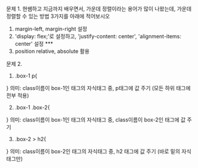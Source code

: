 문제 1. 현쌤하고 지금까지 배우면서, 가운데 정렬이라는 용어가 많이 나왔는데,
가운데 정렬할 수 있는 방법 3가지를 아래에 적어보시오

1. margin-left, margin-right 설정
2. 'display: flex;'로 설정하고, 'justify-content: center', 'alignment-items: center' 설정 ***
3. position relative, absolute 활용

문제 2.
1. .box-1 p{

}
의미: class이름이 box-1인 태그의 자식태그 중, p태그에 값 주기 (모든 하위 태그에 전부 적용)

2. .box-1 .box-2{

}
의미: class이름이 box-1인 태그의 자식태그 중, class이름이 box-2인 태그에 값 주기

3. .box-2 > h2{

}
의미: class이름이 box-2인 태그의 자식태그 중, h2 태그에 값 주기 (바로 밑의 자식 태그만)